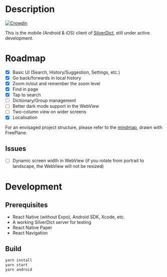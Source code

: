# Description

[![Crowdin](https://badges.crowdin.net/silverdict-mobile/localized.svg)](https://crowdin.com/project/silverdict-mobile)

This is the mobile (Android & iOS) client of [SilverDict](https://github.com/Crissium/SilverDict), still under active development.

# Roadmap

- [x] Basic UI (Search, History/Suggestion, Settings, etc.)
- [x] Go back/forwards in local history
- [x] Zoom in/out and remember the zoom level
- [x] Find in page
- [x] Tap to search
- [ ] Dictionary/Group management
- [ ] Better dark mode support in the WebView
- [ ] Two-column view on wider screens
- [x] Localisation

For an envisaged project structure, please refer to the [mindmap](/doc/Structure.mm), drawn with FreePlane.

## Issues

- [ ] Dynamic screen width in WebView (if you rotate from portrait to landscape, the WebView will not be resized)

# Development

## Prerequisites

- React Native (without Expo), Android SDK, Xcode, etc.
- A working SilverDict server for testing
- React Native Paper
- React Navigation

## Build

```bash
yarn install
yarn start
yarn android
```
